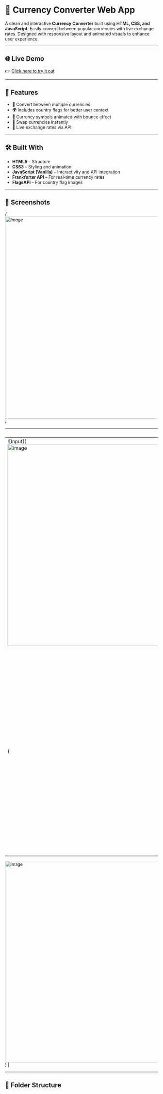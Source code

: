 # 💱 Currency Converter Web App

A clean and interactive **Currency Converter** built using **HTML, CSS, and JavaScript**. Easily convert between popular currencies with live exchange rates. Designed with responsive layout and animated visuals to enhance user experience.



---

## 🌐 Live Demo
👉 [Click here to try it out](https://yourusername.github.io/currency-converter/)

---

## 🚀 Features
- 🔁 Convert between multiple currencies
- 🌍 Includes country flags for better user context
- 🔣 Currency symbols animated with bounce effect
- 🔄 Swap currencies instantly
- 📡 Live exchange rates via API

---

## 🛠️ Built With
- **HTML5** – Structure
- **CSS3** – Styling and animation
- **JavaScript (Vanilla)** – Interactivity and API integration
- **Frankfurter API** – For real-time currency rates
- **FlagsAPI** – For country flag images

---

## 📸 Screenshots
*(<img width="1366" height="664" alt="image" src="https://github.com/user-attachments/assets/e3b60b3f-327e-4742-961d-4460bcc1243e" />
)*

| Input Screen | Converted Result |
|--------------|------------------|
| ![Input](<img width="1366" height="662" alt="image" src="https://github.com/user-attachments/assets/a642188a-c502-4b74-830f-bf8ea2421f43" />
) | ![Result](<img width="1366" height="660" alt="image" src="https://github.com/user-attachments/assets/e573aeec-39db-4c05-ad8a-351dcebe48f8" />
<img width="1366" height="662" alt="image" src="https://github.com/user-attachments/assets/a2252d66-c7c3-43b1-bb1d-299a8419c59c" />
) |

---

## 📁 Folder Structure
